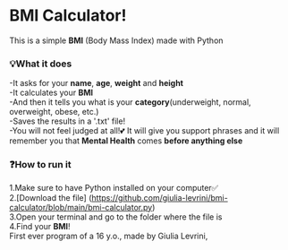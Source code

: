 
# BMI Calculator!
This is a simple **BMI** (Body Mass Index) made with Python
### 💡What it does
-It asks for your **name**, **age**, **weight** and **height**  
-It calculates your **BMI**  
-And then it tells you what is your **category**(underweight, normal, overweight, obese, etc.)  
-Saves the results in a '.txt' file!  
-You will not feel judged at all!💕 It will give you support phrases and it will remember you that **Mental Health** comes **before anything else**
### ❓How to run it
1.Make sure to have Python installed on your computer✅   
2.[Download the file] (https://github.com/giulia-levrini/bmi-calculator/blob/main/bmi-calculator.py)  
3.Open your terminal and go to the folder where the file is  
4.Find your **BMI**!  
First ever program of a 16 y.o., made by Giulia Levrini,
